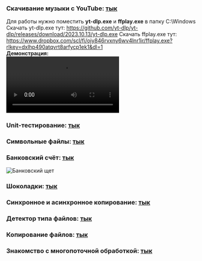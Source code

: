 ### Скачивание музыки с YouTube: [тык](https://github.com/ImMALWARE/Java-SP/blob/main/YoutubeDownloader.java)
Для работы нужно поместить **yt-dlp.exe** и **ffplay.exe** в папку C:\Windows\
Скачать yt-dlp.exe тут: https://github.com/yt-dlp/yt-dlp/releases/download/2023.10.13/yt-dlp.exe
Скачать ffplay.exe тут: https://www.dropbox.com/scl/fi/ojy846rvxny6wv4lnr1ir/ffplay.exe?rlkey=dxlhp490atqvrt8arfycp1ek1&dl=1 \
**Демонстрация:**\
<video src="https://github.com/ImMALWARE/Java-SP/assets/53017160/0f1175d1-d874-4ab5-93ac-e744824e5af6"></video>
### Unit-тестирование: [тык](https://github.com/ImMALWARE/Java-SP/tree/main/UnitTesting)
### Символьные файлы: [тык](https://github.com/ImMALWARE/Java-SP/blob/main/LongestX.java)
### Банковский счёт: [тык](https://github.com/ImMALWARE/Java-SP/blob/main/BankBalance.java)
![Банковский щет](https://sun1-21.userapi.com/c851436/v851436363/189386/f_jpeU0aVBo.jpg)
### Шоколадки: [тык](https://github.com/ImMALWARE/Java-SP/blob/main/Chocolate.java)
### Синхронное и асинхронное копирование: [тык](https://github.com/ImMALWARE/Java-SP/tree/main/SyncCopying)
### Детектор типа файлов: [тык](https://github.com/ImMALWARE/Java-SP/blob/main/FileTypeDetector.java)
### Копирование файлов: [тык](https://github.com/ImMALWARE/Java-SP/tree/main/FileCopying)
### Знакомство с многопоточной обработкой: [тык](https://github.com/ImMALWARE/Java-SP/tree/main/Multithread)